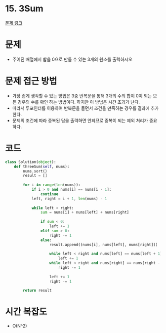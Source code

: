 # 15. 3Sum
[문제 링크](https://leetcode.com/problems/3sum/)
# 문제 
- 주어진 배열에서 합을 0으로 만들 수 있는 3개의 원소를 출력하시오

# 문제 접근 방법
- 가장 쉽게 생각할 수 있는 방법은 3중 반복문을 통해 3개의 수의 합이 0이 되는 모든 경우의 수를 확인 하는 방법이다. 하지만 이 방법은 시간 초과가 난다.
- 따라서 투포인터를 이용하여 반복문을 돌면서 조건을 만족하는 경우를 결과에 추가한다.
- 문제의 조건에 따라 중복된 답을 출력하면 안되므로 중복이 되는 예외 처리가 중요하다.

# 코드 
```python
class Solution(object):
    def threeSum(self, nums):
        nums.sort()
        result = []
        
        for i in range(len(nums)):
            if i > 0 and nums[i] == nums[i - 1]:
                continue
            left, right = i + 1, len(nums) - 1
            
            while left < right:
                sum = nums[i] + nums[left] + nums[right]
                
                if sum < 0:
                    left += 1
                elif sum > 0:
                    right -= 1
                else:
                    result.append((nums[i], nums[left], nums[right]))
                    
                    while left < right and nums[left] == nums[left + 1]:
                        left += 1
                    while left < right and nums[right] == nums[right - 1]:
                        right -= 1
                    
                    left += 1
                    right -= 1
                    
        return result
```

# 시간 복잡도
  - O(N^2)
